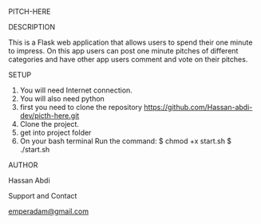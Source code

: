 PITCH-HERE

DESCRIPTION

This is a Flask web application that allows users to spend their one minute to impress. On this app users can post one minute pitches of different categories and have other app users comment and vote on their pitches.

SETUP

 1. You will need Internet connection.
 2. You will also need python 
 3. first you need to clone the repository https://github.com/Hassan-abdi-dev/picth-here.git
 4. Clone the project.
 5. get into project folder 
 6.  On your bash terminal Run the command:
         $ chmod +x start.sh
         $ ./start.sh

AUTHOR

Hassan Abdi

Support and Contact

emperadam@gmail.com
